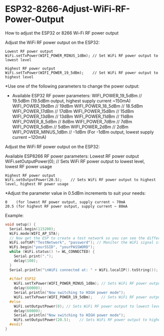 # ESP32-8266-Adjust-WiFi-RF-Power-Output
How to adjust the ESP32 or 8266 Wi-Fi RF power output

Adjust the WiFi RF power output on the ESP32:

    Lowest RF power output
    WiFi.setTxPower(WIFI_POWER_MINUS_1dBm); // Set WiFi RF power output to lowest level

    Highest RF power output
    WiFi.setTxPower(WIFI_POWER_19_5dBm);    // Set WiFi RF power output to highest level

*Use one of the following parameters to change the power output:

 *  Available ESP32 RF power parameters:
    WIFI_POWER_19_5dBm    // 19.5dBm (19.5dBm output, highest supply current ~150mA)
    WIFI_POWER_19dBm      // 19dBm
    WIFI_POWER_18_5dBm    // 18.5dBm
    WIFI_POWER_17dBm      // 17dBm
    WIFI_POWER_15dBm      // 15dBm
    WIFI_POWER_13dBm      // 13dBm
    WIFI_POWER_11dBm      // 11dBm
    WIFI_POWER_8_5dBm     //  8dBm
    WIFI_POWER_7dBm       //  7dBm
    WIFI_POWER_5dBm       //  5dBm
    WIFI_POWER_2dBm       //  2dBm
    WIFI_POWER_MINUS_1dBm // -1dBm (For -1dBm output, lowest supply current ~120mA)

Adjust the WiFi RF power output on the ESP32:

Available ESP8266 RF power parameters:
    Lowest RF power output
    WiFi.setOutputPower(0); // Sets WiFi RF power output to lowest level, lowest RF power usage

    Highest RF power output
    WiFi.setOutputPower(20.5);    // Sets WiFi RF power output to highest level, highest RF power usage

*Adjust the parameter value in 0.5dBm increments to suit your needs:

    0    (for lowest RF power output, supply current ~ 70mA
    20.5 (for highest RF power output, supply current ~ 80mA

Example:
```c
void setup() {
  Serial.begin(115200);
  WiFi.mode(WIFI_AP_STA);
  // Now get the ESP to create a test network so you can see the difference in RF power / signal strength
  WiFi.softAP("TestNetwork", "password"); // Monitor the WiFi signal strength of the ESP generated Network called 'TestNetwork'
  WiFi.begin("yourSSID", "yourPASSWORD");
  while (WiFi.status() != WL_CONNECTED) {
    Serial.print(".");
    delay(100);
  }
  Serial.println("\nWiFi connected at: " + WiFi.localIP().toString());
  
  #ifdef ESP32
    WiFi.setTxPower(WIFI_POWER_MINUS_1dBm); // Sets WiFi RF power output to lowest level, lowest RF power usage
    delay(60000);
    Serial.println("Now switching to HIGH power mode");
    WiFi.setTxPower(WIFI_POWER_19_5dBm);    // Sets WiFi RF power output to highest level, highest RF power usage
  #else
    WiFi.setOutputPower(0); // Sets WiFi RF power output to lowest level, lowest RF power usage
    delay(60000);
    Serial.println("Now switching to HIGH power mode");
    WiFi.setOutputPower(20.5);    // Sets WiFi RF power output to highest level, highest RF power usage
  #endif  
}
```
